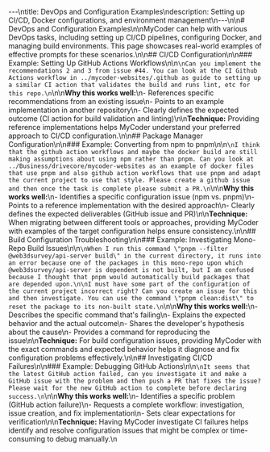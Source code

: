 ---\ntitle: DevOps and Configuration Examples\ndescription: Setting up CI/CD, Docker configurations, and environment management\n---\n\n# DevOps and Configuration Examples\n\nMyCoder can help with various DevOps tasks, including setting up CI/CD pipelines, configuring Docker, and managing build environments. This page showcases real-world examples of effective prompts for these scenarios.\n\n## CI/CD Configuration\n\n### Example: Setting Up GitHub Actions Workflows\n\n```\nCan you implement the recommendations 2 and 3 from issue #44. You can look at the CI Github Actions workflow in ../mycoder-websites/.github as guide to setting up a similar CI action that validates the build and runs lint, etc for this repo.\n```\n\n**Why this works well:**\n- References specific recommendations from an existing issue\n- Points to an example implementation in another repository\n- Clearly defines the expected outcome (CI action for build validation and linting)\n\n**Technique:** Providing reference implementations helps MyCoder understand your preferred approach to CI/CD configuration.\n\n## Package Manager Configuration\n\n### Example: Converting from npm to pnpm\n\n```\nI think that the github action workflows and maybe the docker build are still making assumptions about using npm rather than pnpm. Can you look at ../Business/drivecore/mycoder-websites as an example of docker files that use pnpm and also github action workflows that use pnpm and adapt the current project to use that style. Please create a github issue and then once the task is complete please submit a PR.\n```\n\n**Why this works well:**\n- Identifies a specific configuration issue (npm vs. pnpm)\n- Points to a reference implementation with the desired approach\n- Clearly defines the expected deliverables (GitHub issue and PR)\n\n**Technique:** When migrating between different tools or approaches, providing MyCoder with examples of the target configuration helps ensure consistency.\n\n## Build Configuration Troubleshooting\n\n### Example: Investigating Mono-Repo Build Issues\n\n```\nWhen I run this command \"pnpm --filter @web3dsurvey/api-server build\" in the current directory, it runs into an error because one of the packages in this mono-repo upon which @web3dsurvey/api-server is dependent is not built, but I am confused because I thought that pnpm would automatically build packages that are depended upon.\n\nI must have some part of the configuration of the current project incorrect right? Can you create an issue for this and then investigate. You can use the command \"pnpm clean:dist\" to reset the package to its non-built state.\n```\n\n**Why this works well:**\n- Describes the specific command that's failing\n- Explains the expected behavior and the actual outcome\n- Shares the developer's hypothesis about the cause\n- Provides a command for reproducing the issue\n\n**Technique:** For build configuration issues, providing MyCoder with the exact commands and expected behavior helps it diagnose and fix configuration problems effectively.\n\n## Investigating CI/CD Failures\n\n### Example: Debugging GitHub Actions\n\n```\nIt seems that the latest GitHub action failed, can you investigate it and make a GitHub issue with the problem and then push a PR that fixes the issue? Please wait for the new GitHub action to complete before declaring success.\n```\n\n**Why this works well:**\n- Identifies a specific problem (GitHub action failure)\n- Requests a complete workflow: investigation, issue creation, and fix implementation\n- Sets clear expectations for verification\n\n**Technique:** Having MyCoder investigate CI failures helps identify and resolve configuration issues that might be complex or time-consuming to debug manually.\n